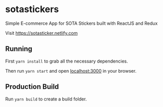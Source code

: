 # sotastickers

Simple E-commerce App for SOTA Stickers built with ReactJS and Redux

Visit https://sotasticker.netlify.com

## Running

First `yarn install` to grab all the necessary dependencies. 

Then run `yarn start` and open <localhost:3000> in your browser.

## Production Build

Run `yarn build` to create a build folder.
